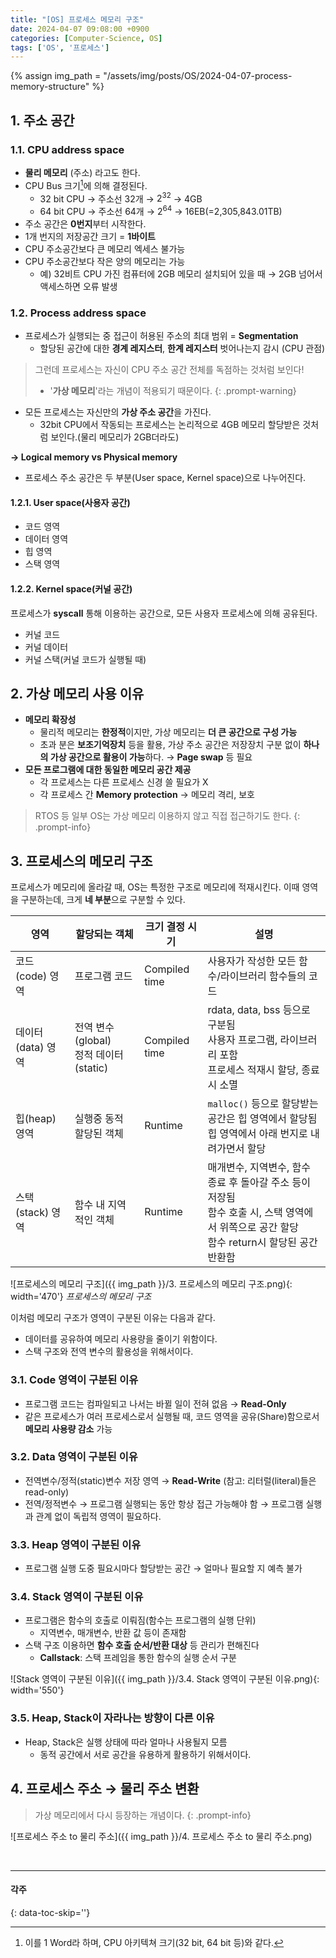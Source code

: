 ```yaml
---
title: "[OS] 프로세스 메모리 구조"
date: 2024-04-07 09:08:00 +0900
categories: [Computer-Science, OS]
tags: ['OS', '프로세스']
---
```

{% assign img_path = "/assets/img/posts/OS/2024-04-07-process-memory-structure" %}



## 1. 주소 공간

### 1.1. CPU address space

- **물리 메모리** (주소) 라고도 한다.
- CPU Bus 크기[^CPU-BUS]에 의해 결정된다.
  - 32 bit CPU → 주소선 32개 → $2^{32}$ → 4GB
  - 64 bit CPU → 주소선 64개 → $2^{64}$ → 16EB(=2,305,843.01TB)
- 주소 공간은 **0번지**부터 시작한다.
- 1개 번지의 저장공간 크기 $=$ **1바이트**
- CPU 주소공간보다 큰 메모리 엑세스 불가능
- CPU 주소공간보다 작은 양의 메모리는 가능
  - 예) 32비트 CPU 가진 컴퓨터에 2GB 메모리 설치되어 있을 때 → 2GB 넘어서 액세스하면 오류 발생


[^CPU-BUS]: 이를 1 Word라 하며, CPU 아키텍쳐 크기(32 bit, 64 bit 등)와 같다.

### 1.2. Process address space

- 프로세스가 실행되는 중 접근이 허용된 주소의 최대 범위 $=$ **Segmentation**
  - 할당된 공간에 대한 **경계 레지스터**, **한계 레지스터** 벗어나는지 감시 (CPU 관점)

> 그런데 프로세스는 자신이 CPU 주소 공간 전체를 독점하는 것처럼 보인다!
> - '**가상 메모리**'라는 개념이 적용되기 때문이다.
{: .prompt-warning}

- 모든 프로세스는 자신만의 **가상 주소 공간**을 가진다.
  - 32bit CPU에서 작동되는 프로세스는 논리적으로 4GB 메모리 할당받은 것처럼 보인다.(물리 메모리가 2GB더라도)

**→ Logical memory vs Physical memory**

- 프로세스 주소 공간은 두 부분(User space, Kernel space)으로 나누어진다.

#### 1.2.1. User space(사용자 공간)

- 코드    영역
- 데이터  영역
- 힙      영역
- 스택    영역

#### 1.2.2. Kernel space(커널 공간)

프로세스가 **syscall** 통해 이용하는 공간으로, 모든 사용자 프로세스에 의해 공유된다.

- 커널 코드
- 커널 데이터
- 커널 스택(커널 코드가 실행될 때)



## 2. 가상 메모리 사용 이유

- **메모리 확장성**
  - 물리적 메모리는 **한정적**이지만, 가상 메모리는 **더 큰 공간으로 구성 가능**
  - 초과 분은 **보조기억장치** 등을 활용, 가상 주소 공간은 저장장치 구분 없이 **하나의 가상 공간으로 활용이 가능**하다. → **Page swap** 등 필요
- **모든 프로그램에 대한 동일한 메모리 공간 제공**
  - 각 프로세스는 다른 프로세스 신경 쓸 필요가 X
  - 각 프로세스 간 **Memory protection** → 메모리 격리, 보호

> RTOS 등 일부 OS는 가상 메모리 이용하지 않고 직접 접근하기도 한다.
{: .prompt-info}



## 3. 프로세스의 메모리 구조

프로세스가 메모리에 올라갈 때, OS는 특정한 구조로 메모리에 적재시킨다. 이때 영역을 구분하는데, 크게 **네 부분**으로 구분할 수 있다.

| 영역 | 할당되는 객체 | 크기 결정 시기 | 설명 |
|------|---------------|----------------|------|
| 코드(code) 영역 | 프로그램 코드 | Compiled time | 사용자가 작성한 모든 함수/라이브러리 함수들의 코드 |
| 데이터(data) 영역 |전역 변수(global)<br>정적 데이터(static) | Compiled time | rdata, data, bss 등으로 구분됨<br>사용자 프로그램, 라이브러리 포함<br>프로세스 적재시 할당, 종료시 소멸 |
|힙(heap) 영역 |실행중 동적 할당된 객체 | Runtime | `malloc()` 등으로 할당받는 공간은 힙 영역에서 할당됨<br>힙 영역에서 아래 번지로 내려가면서 할당 |
| 스택(stack) 영역 | 함수 내 지역적인 객체 | Runtime | 매개변수, 지역변수, 함수 종료 후 돌아갈 주소 등이 저장됨<br>함수 호출 시, 스택 영역에서 위쪽으로 공간 할당<br>함수 return시 할당된 공간 반환함 |

![프로세스의 메모리 구조]({{ img_path }}/3. 프로세스의 메모리 구조.png){: width='470'}
_프로세스의 메모리 구조_

이처럼 메모리 구조가 영역이 구분된 이유는 다음과 같다.
- 데이터를 공유하여 메모리 사용량을 줄이기 위함이다.
- 스택 구조와 전역 변수의 활용성을 위해서이다.

### 3.1. Code 영역이 구분된 이유

- 프로그램 코드는 컴파일되고 나서는 바뀔 일이 전혀 없음 → **Read-Only**
- 같은 프로세스가 여러 프로세스로서 실행될 때, 코드 영역을 공유(Share)함으로서 **메모리 사용량 감소** 가능

### 3.2. Data 영역이 구분된 이유

- 전역변수/정적(static)변수 저장 영역 → **Read-Write** (참고: 리터럴(literal)들은 read-only)
- 전역/정적변수 → 프로그램 실행되는 동안 항상 접근 가능해야 함 → 프로그램 실행과 관계 없이 독립적 영역이 필요하다.

### 3.3. Heap 영역이 구분된 이유

- 프로그램 실행 도중 필요시마다 할당받는 공간 → 얼마나 필요할 지 예측 불가

### 3.4. Stack 영역이 구분된 이유

- 프로그램은 함수의 호출로 이뤄짐(함수는 프로그램의 실행 단위)
  - 지역변수, 매개변수, 반환 값 등이 존재함
- 스택 구조 이용하면 **함수 호출 순서/반환 대상** 등 관리가 편해진다
  - **Callstack**: 스택 프레임을 통한 함수의 실행 순서 구분

![Stack 영역이 구분된 이유]({{ img_path }}/3.4. Stack 영역이 구분된 이유.png){: width='550'}

### 3.5. Heap, Stack이 자라나는 방향이 다른 이유

- Heap, Stack은 실행 상태에 따라 얼마나 사용될지 모름
  - 동적 공간에서 서로 공간을 유용하게 활용하기 위해서이다.



## 4. 프로세스 주소 → 물리 주소 변환

> 가상 메모리에서 다시 등장하는 개념이다.
{: .prompt-info}

![프로세스 주소 to 물리 주소]({{ img_path }}/4. 프로세스 주소 to 물리 주소.png)

<br>

---
#### 각주
{: data-toc-skip=''}